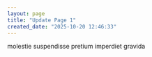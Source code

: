 ```yaml
---
layout: page
title: "Update Page 1"
created_date: "2025-10-20 12:46:33"
---
```


molestie suspendisse pretium imperdiet gravida 
